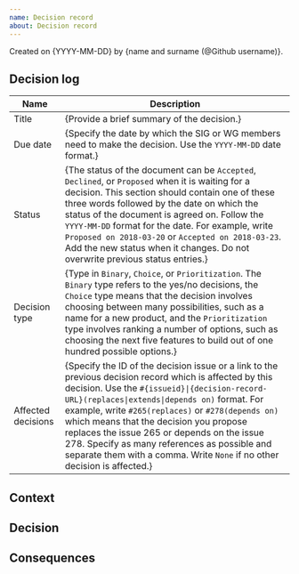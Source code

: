 ```yaml
---
name: Decision record
about: Decision record
---
```


<!-- Follow the decision making process (https://kyma-project.io/community/governance) -->

Created on {YYYY-MM-DD} by {name and surname (@Github username)}.

## Decision log

| Name               | Description                                                                                                                                                                                                                                                                                                                                                                                                                                                                           |
| ------------------ | ------------------------------------------------------------------------------------------------------------------------------------------------------------------------------------------------------------------------------------------------------------------------------------------------------------------------------------------------------------------------------------------------------------------------------------------------------------------------------------- |
| Title              | {Provide a brief summary of the decision.}                                                                                                                                                                                                                                                                                                                                                                                                                                            |
| Due date           | {Specify the date by which the SIG or WG members need to make the decision. Use the `YYYY-MM-DD` date format.}                                                                                                                                                                                                                                                                                                                                                                        |
| Status             | {The status of the document can be `Accepted`, `Declined`, or `Proposed` when it is waiting for a decision. This section should contain one of these three words followed by the date on which the status of the document is agreed on. Follow the `YYYY-MM-DD` format for the date. For example, write `Proposed on 2018-03-20` or `Accepted on 2018-03-23`. Add the new status when it changes. Do not overwrite previous status entries.}                                          |
| Decision type      | {Type in `Binary`, `Choice`, or `Prioritization`. The `Binary` type refers to the yes/no decisions, the `Choice` type means that the decision involves choosing between many possibilities, such as a name for a new product, and the `Prioritization` type involves ranking a number of options, such as choosing the next five features to build out of one hundred possible options.}                                                                                              |
| Affected decisions | {Specify the ID of the decision issue or a link to the previous decision record which is affected by this decision. Use the `#{issueid}\|{decision-record-URL}(replaces\|extends\|depends on)` format. For example, write `#265(replaces)` or `#278(depends on)` which means that the decision you propose replaces the issue 265 or depends on the issue 278. Specify as many references as possible and separate them with a comma. Write `None` if no other decision is affected.} |

## Context

<!-- Briefly describe what the decision record (DR) is about.
Explain the factors for the decision, what are the forces at play, and the reasons why the discussed solution is needed.
Remember that this document should be relatively short and concise. If necessary, provide relevant links for more details.
If the decision concerns more solutions, mark them with separate subsections. Use H3 for the subsection headings.  -->

## Decision

<!--Avoid using personal constructions such as "we." Use impersonal forms instead.
For example, `The decision is to...`. If it is necessary to indicate the subject, use `SIG/WG members` instead of "we." -->

## Consequences

<!-- Briefly explain the consequences of this decision for the Kyma project.
Include both the advantages and disadvantages of the discussed solution.
-->
